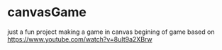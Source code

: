 # canvasGame
just a fun project making a game in canvas
begining of game based on https://www.youtube.com/watch?v=8uIt9a2XBrw